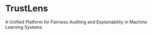 # TrustLens
A Unified Platform for Fairness Auditing and Explainability in Machine Learning Systems
